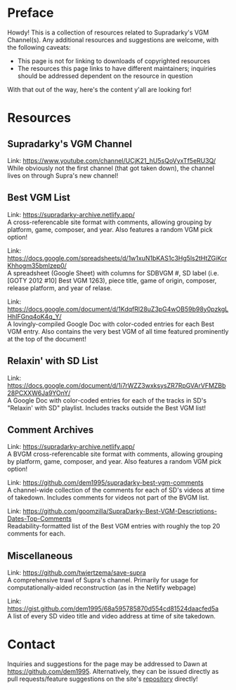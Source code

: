 # Preface
Howdy! This is a collection of resources related to Supradarky's VGM Channel(s).
Any additional resources and suggestions are welcome, with the following caveats:
* This page is not for linking to downloads of copyrighted resources
* The resources this page links to have different maintainers; inquiries should be addressed dependent on the resource in question

With that out of the way, here's the content y'all are looking for!
# Resources
## Supradarky's VGM Channel
Link: <https://www.youtube.com/channel/UCjK21_hU5sQoVyxTf5eRU3Q/>  \
While obviously not the first channel (that got taken down), the channel lives on through Supra's new channel!
## Best VGM List
Link: <https://supradarky-archive.netlify.app/>\
A cross-referencable site format with comments, allowing grouping by platform, game, composer, and year. Also features a random VGM pick option!

Link: <https://docs.google.com/spreadsheets/d/1w1xuN1bKAS1c3Hg5ls2tHtZGiKcrKhhogm35bmIzep0/>\
A spreadsheet (Google Sheet) with columns for SDBVGM #, SD label (i.e. \[GOTY 2012 #10\] Best VGM 1263), piece title,  game of origin, composer, release platform, and year of relase. 

Link: <https://docs.google.com/document/d/1KdqfRl28uZ3pG4wOB59b98y0pzkgLHhIFGnq4oK4q_Y/>\
A lovingly-compiled Google Doc with color-coded entries for each Best VGM entry. Also contains the very best VGM of all time featured prominently at the top of the document!

## Relaxin' with SD List
Link: <https://docs.google.com/document/d/1i7rWZZ3wxksysZR7RpGVArVFMZBb28PCXXW6Ja9YOnY/>\
A Google Doc with color-coded entries for each of the tracks in SD's "Relaxin' with SD" playlist. Includes tracks outside the Best VGM list!

## Comment Archives
Link: <https://supradarky-archive.netlify.app/>\
A BVGM cross-referencable site format with comments, allowing grouping by platform, game, composer, and year. Also features a random VGM pick option!

Link: <https://github.com/dem1995/supradarky-best-vgm-comments>\
A channel-wide collection of the comments for each of SD's videos at time of takedown. Includes comments for videos not part of the BVGM list.

Link: <https://github.com/goomzilla/SupraDarky-Best-VGM-Descriptions-Dates-Top-Comments>\
Readability-formatted list of the Best VGM entries with roughly the top 20 comments for each.

## Miscellaneous
Link: <https://github.com/twiertzema/save-supra>\
A comprehensive trawl of Supra's channel. Primarily for usage for computationally-aided reconstruction (as in the Netlify webpage)

Link: <https://gist.github.com/dem1995/68a595785870d554cd81524daacfed5a>\
A list of every SD video title and video address at time of site takedown.

# Contact
Inquiries and suggestions for the page may be addressed to Dawn at https://github.com/dem1995. Alternatively, they can be issued directly as pull requests/feature suggestions on the site's [repository](https://github.com/dem1995/supra-vgmdium-compendium) directly!
